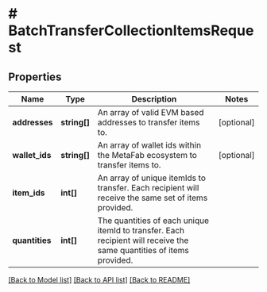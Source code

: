 # # BatchTransferCollectionItemsRequest

## Properties

Name | Type | Description | Notes
------------ | ------------- | ------------- | -------------
**addresses** | **string[]** | An array of valid EVM based addresses to transfer items to. | [optional]
**wallet_ids** | **string[]** | An array of wallet ids within the MetaFab ecosystem to transfer items to. | [optional]
**item_ids** | **int[]** | An array of unique itemIds to transfer. Each recipient will receive the same set of items provided. |
**quantities** | **int[]** | The quantities of each unique itemId to transfer. Each recipient will receive the same quantities of items provided. |

[[Back to Model list]](../../README.md#models) [[Back to API list]](../../README.md#endpoints) [[Back to README]](../../README.md)
